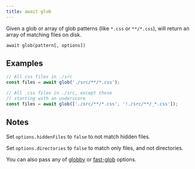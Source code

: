 ```yaml
---
title: await glob
---
```


<div class="lead">
  Given a glob or array of glob patterns (like <code>*.css</code> or
  <code>**/*.css</code>), will return an array of matching files on disk.
</div>

`await glob(pattern[, options])`

## Examples

```js
// All css files in ./src
const files = await glob('./src/**/*.css');

// All .css files in ./src, except those
// starting with an underscore
const files = await glob(['./src/**/*.css', '!./src/**/_*.css']);
```

## Notes

Set `options.hiddenFiles` to `false` to not match hidden files.

Set `options.directories` to `false` to match only files, and not directories.

You can also pass any of [globby][1] or [fast-glob][2] options.

[1]: https://github.com/sindresorhus/globby#options
[2]: https://github.com/mrmlnc/fast-glob#options-3
